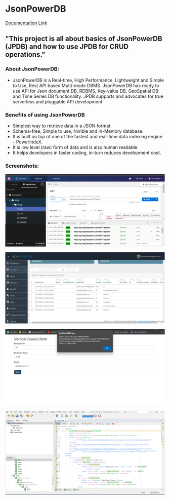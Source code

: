 # JsonPowerDB 

[Documentation Link](http://login2explore.com/jpdb/docs.html)


## "This project is all about basics of JsonPowerDB (JPDB) and how to use JPDB for CRUD operations." 
### About JsonPowerDB:

- JsonPowerDB is a Real-time, High Performance, Lightweight and Simple to Use, Rest API based Multi-mode DBMS. JsonPowerDB has ready to use API for Json document DB, RDBMS, Key-value DB, GeoSpatial DB and Time Series DB functionality. JPDB supports and advocates for true serverless and pluggable API development.

### Benefits of using JsonPowerDB

- Simplest way to retrieve data in a JSON format.
- Schema-free, Simple to use, Nimble and In-Memory database.
- It is built on top of one of the fastest and real-time data indexing engine - PowerIndeX.
- It is low level (raw) form of data and is also human readable.
- It helps developers in faster coding, in-turn reduces development cost.

### Screenshots:

![Dashboard](https://github.com/sundaramawasthi/JPDB-project/blob/main/API%20TESTER.png)

![Dashboard](https://github.com/sundaramawasthi/JPDB-project/blob/main/JPDB.png)

![Dashboard](https://github.com/sundaramawasthi/JPDB-project/blob/main/output.png)

![Dashboard](https://github.com/sundaramawasthi/JPDB-project/blob/main/projectWEB-FROM.png)
